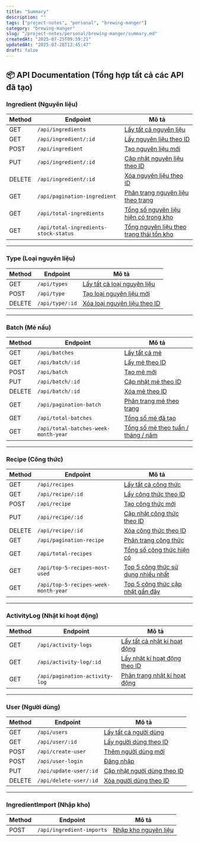 ```yaml
---
title: "Summary"
description: ""
tags: ["project-notes", "personal", "brewing-manger"]
category: "brewing-manger"
slug: "/project-notes/personal/brewing-manger/summary.md"
createdAt: "2025-07-25T09:59:21"
updatedAt: "2025-07-28T13:45:47"
draft: false
---
```

## 📦 API Documentation (Tổng hợp tất cả các API đã tạo)
### Ingredient (Nguyên liệu)
| Method | Endpoint                                   | Mô tả                                    |
| ------ | ------------------------------------------ | ---------------------------------------- |
| GET    | `/api/ingredients`                         | [Lấy tất cả nguyên liệu](server/api/ingredient/get_api_ingredients.md)                   |
| GET    | `/api/ingredient/:id`                     | [Lấy nguyên liệu theo ID](server/api/ingredient/get_api_ingredient_id.md)                  |
| POST   | `/api/ingredient`                         | [Tạo nguyên liệu mới](server/api/ingredient/post_api_ingredient.md)                      |
| PUT    | `/api/ingredient/:id`                     | [Cập nhật nguyên liệu theo ID](server/api/ingredient/put_api_ingredient_id.md)            |
| DELETE | `/api/ingredient/:id`                     | [Xóa nguyên liệu theo ID](server/api/ingredient/delete_api_ingredient_id.md)                  |
| GET    | `/api/pagination-ingredient` | [Phân trang nguyên liệu theo trang](server/api/ingredient/get_api_pagination_ingredient.md)        |
| GET    | `/api/total-ingredients`                   | [Tổng số nguyên liệu hiện có trong kho](server/api/ingredient/get_api_total_ingredients.md)     |
| GET    | `/api/total-ingredients-stock-status`      | [Tổng nguyên liệu theo trạng thái tồn kho](server/api/ingredient/get_total_ingredients_stock_status.md)  |


___

### Type (Loại nguyên liệu)
| Method | Endpoint         | Mô tả                                                                 |
| ------ | ---------------- | --------------------------------------------------------------------- |
| GET    | `/api/types`     | [Lấy tất cả loại nguyên liệu](server/api/ingredient/type/get_api_types.md)       |
| POST   | `/api/type`     | [Tạo loại nguyên liệu mới](server/api/ingredient/type/post_api_type.md)          |
| DELETE | `/api/type/:id` | [Xóa loại nguyên liệu theo ID](server/api/ingredient/type/delete_api_type_id.md) |


___

### Batch (Mẻ nấu)
| Method | Endpoint                               | Mô tả                                                                                   |
| ------ | -------------------------------------- | --------------------------------------------------------------------------------------- |
| GET    | `/api/batches`                         | [Lấy tất cả mẻ](server/api/batch/get_api_batches.md)                                    |
| GET    | `/api/batch/:id`                     | [Lấy mẻ theo ID](server/api/batch/get_api_batch_id.md)                                  |
| POST   | `/api/batch`                         | [Tạo mẻ mới](server/api/batch/post_api_batch.md)                                        |
| PUT    | `/api/batch/:id`                     | [Cập nhật mẻ theo ID](server/api/batch/put_api_batch_id.md)                             |
| DELETE | `/api/batch/:id`                     | [Xóa mẻ theo ID](server/api/batch/delete_api_batch_id.md)                               |
| GET    | `/api/pagination-batch` | [Phân trang mẻ theo trang](server/api/batch/get_api_pagination_batches.md)              |
| GET    | `/api/total-batches`                   | [Tổng số mẻ đã tạo](server/api/batch/get_api_total_batches.md)                          |
| GET    | `/api/total-batches-week-month-year`   | [Tổng số mẻ theo tuần / tháng / năm](server/api/batch/get_api_total_batches_by_time.md) |

___

### Recipe (Công thức)
| Method | Endpoint                               | Mô tả                                                                             |
| ------ | -------------------------------------- | --------------------------------------------------------------------------------- |
| GET    | `/api/recipes`                         | [Lấy tất cả công thức](server/api/recipe/get_api_recipes.md)                      |
| GET    | `/api/recipe/:id`                     | [Lấy công thức theo ID](server/api/recipe/get_api_recipe_id.md)                   |
| POST   | `/api/recipe`                         | [Tạo công thức mới](server/api/recipe/post_api_recipe.md)                         |
| PUT    | `/api/recipe/:id`                     | [Cập nhật công thức theo ID](server/api/recipe/put_api_recipe_id.md)              |
| DELETE | `/api/recipe/:id`                     | [Xóa công thức theo ID](server/api/recipe/delete_api_recipe_id.md)                |
| GET    | `/api/pagination-recipe` | [Phân trang công thức](server/api/recipe/get_api_pagination_recipes.md)           |
| GET    | `/api/total-recipes`                   | [Tổng số công thức hiện có](server/api/recipe/get_api_total_recipes.md)           |
| GET    | `/api/top-5-recipes-most-used`         | [Top 5 công thức sử dụng nhiều nhất](server/api/recipe/get_api_top5_most_used.md) |
| GET    | `/api/top-5-recipes-week-month-year`   | [Top 5 công thức cập nhật gần đây](server/api/recipe/get_api_top5_by_time.md)     |

___

### ActivityLog (Nhật kí hoạt động)
| Method | Endpoint                               | Mô tả                                                                             |
| ------ | -------------------------------------- | --------------------------------------------------------------------------------- |
| GET    | `/api/activity-logs`                         | [Lấy tất cả nhật kí hoạt động](server/api/activityLog/get_api_activityLogs.md)                      |
| GET    | `/api/activity-log/:id`                     | [Lấy nhật kí hoạt động theo ID](server/api/activityLog/get_api_activityLog_id.md)                   |
| GET    | `/api/pagination-activity-log` | [Phân trang nhật kí hoạt động](server/api/activityLog/get_api_pagination_activityLog.md)           |

___

### User (Người dùng)
| Method | Endpoint                               | Mô tả                                                                             |
| ------ | -------------------------------------- | --------------------------------------------------------------------------------- |
| GET    | `/api/users`                         | [Lấy tất cả người dùng](server/api/user/get_api_users.md)                      |
| GET    | `/api/user/:id`                     | [Lấy người dùng theo ID](server/api/user/get_api_user_id.md)                   |
| POST | `/api/create-user`                     | [Thêm người dùng mới](server/api/user/post_api_user.md) |
| POST | `/api/user-login`                     | [Đăng nhập](server/api/user/login_api_user.md) |
| PUT | `/api/update-user/:id`                     | [Cập nhật người dùng theo ID](server/api/user/put_api_user_id.md) |
| DELETE | `/api/delete-user/:id`                     | [Xóa người dùng theo ID](server/api/user/delete_api_user_id.md) |


___
### IngredientImport (Nhập kho)
| Method | Endpoint                               | Mô tả                                                                             |
| ------ | -------------------------------------- | --------------------------------------------------------------------------------- |
| POST    | `/api/ingredient-imports`                         | [Nhập kho nguyên liệu](server/api/ingredientImport/post_api_ingredientImports.md)                      |